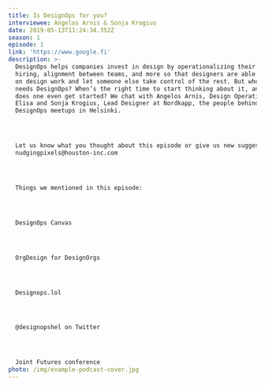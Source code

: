 ```yaml
---
title: Is DesignOps for you?
interviewee: Angelos Arnis & Sonja Krogius
date: 2019-05-13T11:24:34.352Z
season: 1
episode: 1
link: 'https://www.google.fi'
description: >-
  DesignOps helps companies invest in design by operationalizing their workflow,
  hiring, alignment between teams, and more so that designers are able to focus
  on design work and let someone else take control of the rest. But who really
  needs DesignOps? When’s the right time to start thinking about it, and how
  does one even get started? We chat with Angelos Arnis, Design Operations at
  Elisa and Sonja Krogius, Lead Designer at Nordkapp, the people behind the
  DesignOps meetups in Helsinki. 




  Let us know what you thought about this episode or give us new suggestions at
  nudgingpixels@houston-inc.com




  Things we mentioned in this episode:




  DesignOps Canvas




  OrgDesign for DesignOrgs




  Designops.lol




  @designopshel on Twitter




  Joint Futures conference
photo: /img/example-podcast-cover.jpg
---
```


